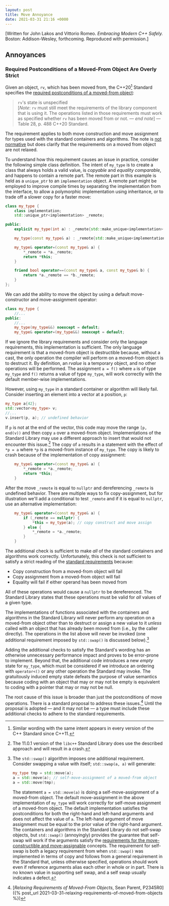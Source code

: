 ```yaml
---
layout: post
title: Move Annoyance
date: 2021-03-31 21:16 +0000
---
```

\[Written for John Lakos and Vittorio Romeo. _Embracing Modern C++ Safely._ Boston: Addison-Wesley, forthcoming. Reproduced with permission.\]

## Annoyances

### Required Postconditions of a Moved-From Object Are Overly Strict

Given an object, `rv`, which has been moved from, the C++20[^cpp-requirements] Standard specifies the [required postconditions of a moved-from object](http://eel.is/c++draft/utility.arg.requirements#tab:cpp17.moveconstructible):

> `rv`'s state is unspecified <br>
  \[_Note_: `rv` must still meet the requirements of the library component that is using it. The operations listed in those requirements must work as specified whether `rv` has been moved from or not. &mdash; _end note_\] &mdash; Table 28, p. 488 C++20 Standard.

The requirement applies to both move construction and move assignment for types used with the standard containers and algorithms. The note is [not normative](https://www.iso.org/sites/directives/current/part2/index.xhtml#_idTextAnchor321) but does clarify that the requirements on a moved from object are not relaxed.

To understand how this requirement causes an issue in practice, consider the following simple class definition. The intent of `my_type` is to create a class that always holds a valid value, is _copyable_ and _equality comparable_, and happens to contain a remote part. The remote part in this example is held as a `unique_ptr` to an `implementation` object. A remote part might be employed to improve compile times by separating the implementation from the interface, to allow a polymorphic implementation using inheritance, or to trade off a slower copy for a faster move:

```cpp
class my_type {
    class implementation;
    std::unique_ptr<implementation> _remote;

public:
    explicit my_type(int a) : _remote{std::make_unique<implementation>(a)} {}

    my_type(const my_type& a) : _remote{std::make_unique<implementation>(*a._remote)} {}

    my_type& operator=(const my_type& a) {
        *_remote = *a._remote;
        return *this;
    }

    friend bool operator==(const my_type& a, const my_type& b) {
        return *a._remote == *b._remote;
    }
};
```

We can add the ability to move the object by using a default move-constructor and move-assignment operator:

```cpp
class my_type {
    //...
public:
    //...
    my_type(my_type&&) noexcept = default;
    my_type& operator=(my_type&&) noexcept = default;
```

If we ignore the library requirements and consider only the language requirements, this implementation is sufficient. The only language requirement is that a moved-from object is destructible because, without a cast, the only operation the compiler will perform on a moved-from object is to destruct it. By definition, an _rvalue_ is a temporary object, and no other operations will be performed. The assignment `a = f()` where `a` is of type `my_type` and `f()` returns a value of type `my_type`, will work correctly with the default member-wise implementations.

However, using `my_type` in a standard container or algorithm will likely fail. Consider inserting an element into a vector at a position, `p`:

```cpp
my_type a{42};
std::vector<my_type> v;
//...
v.insert(p, a); // undefined behavior
```

If `p` is not at the end of the vector, this code may move the range `[p, end(v))` and then copy `a` over a moved-from object. Implementations of the Standard Library may use a different approach to insert that would not encounter this issue.[^lib-implementation] The copy of `a` results in a statement with the effect of `*p = a` where `*p` is a moved-from instance of `my_type`. The copy is likely to crash because of the implementation of copy assignment:

```cpp
    my_type& operator=(const my_type& a) {
        *_remote = *a._remote;
        return *this;
    }
```

After the move `_remote` is equal to `nullptr` and dereferencing `_remote` is undefined behavior. There are multiple ways to fix copy-assignment, but for illustration we'll add a conditional to test `_remote` and if it is equal to `nullptr`, use an alternative implementation:

```cpp
    my_type& operator=(const my_type& a) {
        if (_remote == nullptr) {
            *this = my_type(a); // copy construct and move assign
        } else {
            *_remote = *a._remote;
        }
    }
```

The additional check is sufficient to make _all_ of the standard containers and algorithms work correctly. Unfortunately, this check is not sufficient to satisfy a strict reading of the [standard requirements](http://eel.is/c++draft/utility.requirements#utility.arg.requirements) because:

- Copy construction from a moved-from object will fail
- Copy assignment from a moved-from object will fail
- Equality will fail if either operand has been moved from

All of these operations would cause a `nullptr` to be dereferenced. The Standard Library states that these operations must be valid for _all_ values of a given type.

The implementations of functions associated with the containers and algorithms in the Standard Library will never perform any operation on a moved-from object other than to destruct or assign a new value to it _unless_ called with an object that has already been moved from (i.e., by the caller directly). The operations in the list above will never be invoked (one additional requirement imposed by `std::swap()` is discussed below).[^swap-problem]

Adding the additional checks to satisfy the Standard's wording has an otherwise unnecessary performance impact and proves to be error-prone to implement. Beyond that, the additional code introduces a new _empty_ state for `my_type`, which must be considered if we introduce an ordering with `operator<()` or any other operation the Standard may invoke. The gratuitously induced empty state defeats the purpose of value semantics because coding with an object that may or may not be empty is equivalent to coding with a pointer that may or may not be null.

The root cause of this issue is broader than just the postconditions of move operations. There is a standard proposal to address these issues.[^proposal] Until the proposal is adopted &mdash; and it may not be &mdash; a type must include these additional checks to adhere to the standard requirements.

[^cpp-requirements]:
    Similar wording with the same intent appears in every version of the C++ Standard since C++11.

[^lib-implementation]:
    The 11.0.1 version of the `libc++` Standard Library does use the described approach and will result in a crash.

[^swap-problem]:
    The `std::swap()` algorithm imposes one additional requirement. Consider swapping a value with itself; `std::swap(a, a)` will generate:

    ```cpp
    my_type tmp = std::move(a);
    a = std::move(a); // self-move-assignment of a moved-from object
    a = std::move(tmp);
    ```

    The statement `a = std::move(a)` is doing a self-move-assignment of a moved-from object. The default move-assignment in the above implementation of `my_type` will work correctly for self-move assignment of a moved-from object. The default implementation satisfies the postconditions for both the right-hand and left-hand arguments and does not affect the value of `a`. The left-hand argument of move assignment must be equal to the prior value of the right-hand argument. The containers and algorithms in the Standard Library do not self-swap objects, but `std::swap()` (annoyingly) provides the guarantee that self-swap will work if the arguments satisfy the [requirements for the move-constructible and move-assignable](http://eel.is/c++draft/utility.swap#2) concepts. The requirement for self-swap is both a legacy requirement from when `std::swap()` was implemented in terms of copy and follows from a general requirement in the Standard that, unless otherwise specified, operations should work even if reference arguments alias each other in whole or in part. There is no known value in supporting self swap, and a self swap usually indicates a defect.

[^proposal]:
    [_Relaxing Requirements of Moved-From Objects_, Sean Parent, P2345R0]({% post_url 2021-03-31-relaxing-requirements-of-moved-from-objects %})
